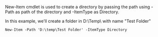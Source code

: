New-Item cmdlet is used to create a directory by passing the path using -Path as path of the directory and -ItemType as Directory.

In this example, we'll create a folder in D:\Temp\ with name "Test Folder"

``
New-Item -Path 'D:\temp\Test Folder' -ItemType Directory
``
